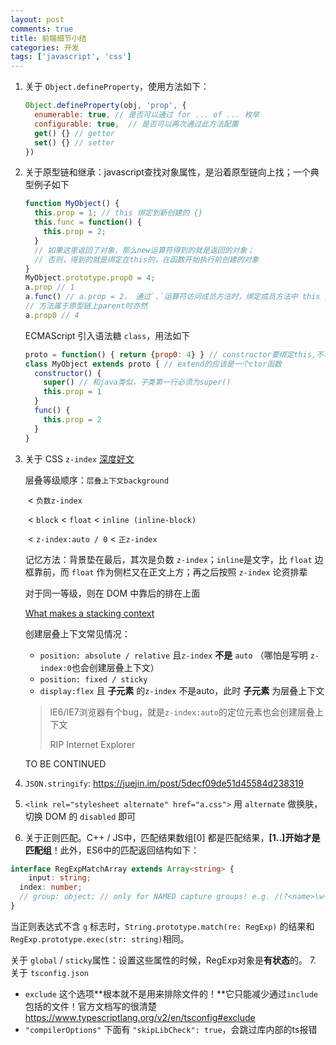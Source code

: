 ```yaml
---
layout: post
comments: true
title: 前端细节小结
categories: 开发
tags: ['javascript', 'css']
---
```


1. 关于 `Object.defineProperty`，使用方法如下：

   ```javascript
   Object.defineProperty(obj, 'prop', {
     enumerable: true, // 是否可以通过 for ... of ... 枚举
     configurable: true,  // 是否可以再次通过此方法配置
     get() {} // getter
     set() {} // setter
   })
   ```

2. 关于原型链和继承：javascript查找对象属性，是沿着原型链向上找；一个典型例子如下

   ```javascript
   function MyObject() {
     this.prop = 1; // this 绑定到新创建的 {}
     this.func = function() {
       this.prop = 2;
     }
     // 如果这里返回了对象，那么new运算符得到的就是返回的对象；
     // 否则，得到的就是绑定在this的，在函数开始执行前创建的对象
   }
   MyObject.prototype.prop0 = 4;
   a.prop // 1
   a.func() // a.prop = 2， 通过`.`运算符访问成员方法时，绑定成员方法中 this 到当前对象；
   // 方法属于原型链上parent时亦然
   a.prop0 // 4
   ```

   ECMAScript 引入语法糖 `class`，用法如下

   ```javascript
   proto = function() { return {prop0: 4} } // constructor要绑定this,不可为箭头函数
   class MyObject extends proto { // extend的应该是一个ctor函数
     constructor() {
       super() // 和java类似，子类第一行必须为super()
       this.prop = 1
     }
     func() {
       this.prop = 2
     }
   }
   ```

3. 关于 CSS `z-index` [深度好文](https://www.zhangxinxu.com/wordpress/2016/01/understand-css-stacking-context-order-z-index/?shrink=1)

   层叠等级顺序：`层叠上下文background` 

   ​									< `负数z-index` 

   ​												< `block` < `float` < `inline (inline-block)`

   ​															 < `z-index:auto / 0` < `正z-index`

   记忆方法：背景垫在最后，其次是负数 `z-index`；`inline`是文字，比 `float` 边框靠前，而 `float` 作为侧栏又在正文上方；再之后按照 `z-index` 论资排辈

   对于同一等级，则在 DOM 中靠后的排在上面

   [What makes a stacking context](https://developer.mozilla.org/zh-CN/docs/Web/Guide/CSS/Understanding_z_index/The_stacking_context)

   创建层叠上下文常见情况：

   - `position: absolute / relative` 且`z-index` **不是** `auto` （哪怕是写明 `z-index:0`也会创建层叠上下文）
   - `position: fixed / sticky`
   - `display:flex` 且 **子元素** 的`z-index` 不是auto，此时 **子元素** 为层叠上下文

   > IE6/IE7浏览器有个bug，就是`z-index:auto`的定位元素也会创建层叠上下文
   >
   > RIP Internet Explorer

   TO BE CONTINUED

4. `JSON.stringify`: https://juejin.im/post/5decf09de51d45584d238319
5. `<link rel="stylesheet alternate" href="a.css">` 用 `alternate` 做换肤，切换 DOM 的 `disabled` 即可
6. 关于正则匹配。C++ / JS中，匹配结果数组[0] 都是匹配结果，**[1..]开始才是匹配组**！此外，ES6中的匹配返回结构如下：
```typescript
interface RegExpMatchArray extends Array<string> {
	input: string;
  index: number;
  // group: object; // only for NAMED capture groups! e.g. /(?<name>\w+)/
}
```

当正则表达式不含 `g` 标志时，`String.prototype.match(re: RegExp)` 的结果和 `RegExp.prototype.exec(str: string)​`相同。

关于 `global` / `sticky`属性：设置这些属性的时候，RegExp对象是**有状态**的。
7. 关于 `tsconfig.json` 
 - `exclude` 这个选项**根本就不是用来排除文件的！**它只能减少通过`include`包括的文件！官方文档写的很清楚 https://www.typescriptlang.org/v2/en/tsconfig#exclude
 - `"compilerOptions"` 下面有 `"skipLibCheck": true`，会跳过库内部的ts报错
